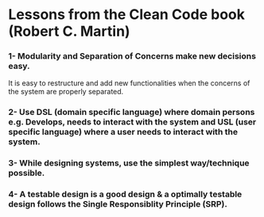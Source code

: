 # Lessons from the Clean Code book (Robert C. Martin)

### 1- Modularity and Separation of Concerns make new decisions easy.
It is easy to restructure and add new functionalities when the concerns of the system are properly separated.

### 2- Use DSL (domain specific language) where domain persons e.g. Develops, needs to interact with the system and USL (user specific language) where a user needs to interact with the system.

### 3- While designing systems, use the simplest way/technique possible.

### 4- A testable design is a good design & a optimally testable design follows the Single Responsiblity Principle (SRP).